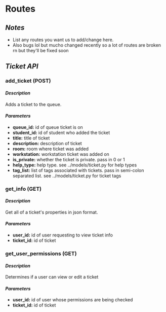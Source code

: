 # Routes

## ***Notes***

- List any routes you want us to add/change here.
- Also bugs lol but mucho changed recently so a lot of routes are broken rn but they'll be fixed soon


## ***Ticket API***

### **add_ticket (POST)**

#### *Description*

Adds a ticket to the queue. 

#### *Parameters*

- **queue_id:** id of queue ticket is on
- **student_id:** id of student who added the ticket
- **title:** title of ticket
- **description:** description of ticket
- **room:** room where ticket was added
- **workstation:** workstation ticket was added on
- **is_private:** whether the ticket is private. pass in 0 or 1
- **help_type:** help type. see ../models/ticket.py for help types
- **tag_list:** list of tags associated with tickets. pass in semi-colon separated list. see ../models/ticket.py for ticket tags

### **get_info (GET)**

#### *Description*

Get all of a ticket's properties in json format.

#### *Parameters*

- **user_id:** id of user requesting to view ticket info
- **ticket_id:** id of ticket

### **get_user_permissions (GET)**

#### *Description*

Determines if a user can view or edit a ticket

#### *Parameters*

- **user_id:** id of user whose permissions are being checked
- **ticket_id:** id of ticket






